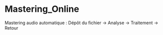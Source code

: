 # Mastering_Online
Mastering audio automatique : Dépôt du fichier -> Analyse -> Traitement -> Retour 
